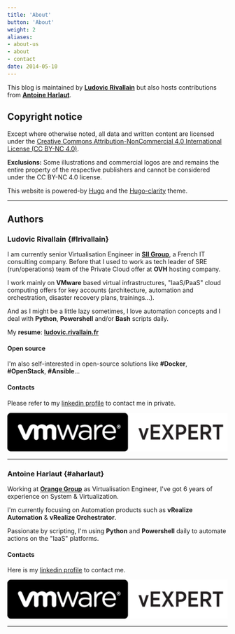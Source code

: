 ```yaml
---
title: 'About'
button: 'About'
weight: 2
aliases:
- about-us
- about
- contact
date: 2014-05-10
---
```


This blog is maintained by [**Ludovic Rivallain**](#ludovic-rivallain) but also hosts contributions from [**Antoine Harlaut**](#antoine-harlaut).

## Copyright notice

Except where otherwise noted, all data and written content are licensed under the [Creative Commons Attribution-NonCommercial 4.0 International License (CC BY-NC 4.0)](https://creativecommons.org/licenses/by-nc/4.0/).

**Exclusions:** Some illustrations and commercial logos are and remains the entire property of the respective publishers and cannot be considered under the CC BY-NC 4.0 license.

This website is powered-by [Hugo](https://gohugo.io/) and the [Hugo-clarity](https://themes.gohugo.io/hugo-clarity/) theme.

<hr>

## Authors

### Ludovic Rivallain {#lrivallain}

I am currently senior Virtualisation Engineer in **[SII Group](http://www.groupe-sii.com)**, a French IT consulting company. Before that I used to work as tech leader of SRE (run/operations) team of the Private Cloud offer at **OVH** hosting company.

I work mainly on **VMware** based virtual infrastructures, "IaaS/PaaS" cloud computing offers for key accounts
(architecture, automation and orchestration, disaster recovery plans, trainings…).

And as I might be a little lazy sometimes, I love automation concepts and I deal with **Python**, **Powershell**
and/or **Bash** scripts daily.

My **resume**: [**ludovic.rivallain.fr**](https://ludovic.rivallain.fr)

#### Open source

I'm also self-interested in open-source solutions like **#Docker**, **#OpenStack**, **#Ansible**…

#### Contacts

Please refer to my [linkedin profile](https://www.linkedin.com/in/ludovicrivallain) to contact me in private.

![::about-vexpert](/images/vexpert.png)

<hr>

### Antoine Harlaut {#aharlaut}

Working at **[Orange Group](http://orange.com)** as Virtualisation Engineer, I've got 6 years of experience on System & Virtualization.

I'm currently focusing on Automation products such as **vRealize Automation** & **vRealize Orchestrator**. 

Passionate by scripting, I'm using **Python** and **Powershell** daily to automate actions on the "IaaS" platforms.

#### Contacts

Here is my [linkedin profile](https://www.linkedin.com/in/antoine-harlaut-a1b6baa5) to contact me.

![::about-vexpert](/images/vexpert.png)

<hr>